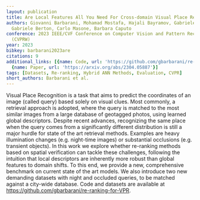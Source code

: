 ```yaml
---
layout: publication
title: Are Local Features All You Need For Cross-domain Visual Place Recognition?
authors: Giovanni Barbarani, Mohamad Mostafa, Hajali Bayramov, Gabriele Trivigno,
  Gabriele Berton, Carlo Masone, Barbara Caputo
conference: 2023 IEEE/CVF Conference on Computer Vision and Pattern Recognition Workshops
  (CVPRW)
year: 2023
bibkey: barbarani2023are
citations: 9
additional_links: [{name: Code, url: 'https://github.com/gbarbarani/re-ranking-for-VPR.'},
  {name: Paper, url: 'https://arxiv.org/abs/2304.05887'}]
tags: [Datasets, Re-ranking, Hybrid ANN Methods, Evaluation, CVPR]
short_authors: Barbarani et al.
---
```

Visual Place Recognition is a task that aims to predict the coordinates of an
image (called query) based solely on visual clues. Most commonly, a retrieval
approach is adopted, where the query is matched to the most similar images from
a large database of geotagged photos, using learned global descriptors. Despite
recent advances, recognizing the same place when the query comes from a
significantly different distribution is still a major hurdle for state of the
art retrieval methods. Examples are heavy illumination changes (e.g. night-time
images) or substantial occlusions (e.g. transient objects). In this work we
explore whether re-ranking methods based on spatial verification can tackle
these challenges, following the intuition that local descriptors are inherently
more robust than global features to domain shifts. To this end, we provide a
new, comprehensive benchmark on current state of the art models. We also
introduce two new demanding datasets with night and occluded queries, to be
matched against a city-wide database. Code and datasets are available at
https://github.com/gbarbarani/re-ranking-for-VPR.